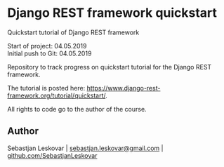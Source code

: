 # Django REST framework quickstart
Quickstart tutorial of Django REST framework

Start of project: 04.05.2019  
Initial push to Git: 04.05.2019

Repository to track progress on quickstart tutorial for the Django REST framework.  

The tutorial is posted here: <https://www.django-rest-framework.org/tutorial/quickstart/>. 

All rights to code go to the author of the course. 

## Author

Sebastjan Leskovar | [sebastjan.leskovar@gmail.com](mailto:sebastjan.leskovar@gmail.com) | [github.com/SebastjanLeskovar](https://github.com/SebastjanLeskovar)
